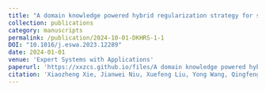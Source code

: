 ```yaml
---
title: "A domain knowledge powered hybrid regularization strategy for semi-supervised breast cancer diagnosis"
collection: publications
category: manuscripts
permalink: /publication/2024-10-01-DKHRS-1-1
DOI: "10.1016/j.eswa.2023.12289"
date: 2024-01-01
venue: 'Expert Systems with Applications'
paperurl: 'https://xxzcs.github.io/files/A domain knowledge powered hybrid regularization strategy for semi-supervised breast cancer diagnosis.pdf'
citation: 'Xiaozheng Xie, Jianwei Niu, Xuefeng Liu, Yong Wang, Qingfeng Li, and Shaojie Tang. (2024). &quot;A domain knowledge powered hybrid regularization strategy for semi-supervised breast cancer diagnosis.&quot; <i>Expert Systems with Applications</i>. 122897(243).'
---
```


